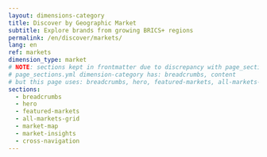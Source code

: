 ```yaml
---
layout: dimensions-category
title: Discover by Geographic Market
subtitle: Explore brands from growing BRICS+ regions
permalink: /en/discover/markets/
lang: en
ref: markets
dimension_type: market
# NOTE: sections kept in frontmatter due to discrepancy with page_sections.yml
# page_sections.yml dimension-category has: breadcrumbs, content
# but this page uses: breadcrumbs, hero, featured-markets, all-markets-grid, market-map, market-insights, cross-navigation
sections:
  - breadcrumbs
  - hero
  - featured-markets
  - all-markets-grid
  - market-map
  - market-insights
  - cross-navigation
---
```

